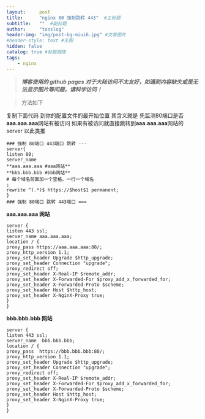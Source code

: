 ```yaml
---
layout:     post 
title:      "nginx 80 强制跳转 443"  #主标题
subtitle:   ""  #副标题
author:     "tosslog" 
header-img: "img/post-bg-miui6.jpg" #文章图片
#header-style: text #无图
hidden: false
catalog: true #标题跟随
tags: 
    - nginx
---
```

> ***博客使用的 github pages 对于大陆访问不太友好，如遇到内容缺失或是无法显示图片等问题，请科学访问！***

> 方法如下

复制下面代码 到你的配置文件的最开始位置
其含义就是 先监测80端口是否**aaa.aaa.aaa**网站有被访问
如果有被访问就直接跳转到**aaa.aaa.aaa**网站的server 以此类推

```nginx
### 强制 80端口 443端口 跳转 ---
server{
listen 80;
server_name
**aaa.aaa.aaa #aaa网站**
**bbb.bbb.bbb #bbb网站**
# 每个域名前面加一个空格，一行一个域名
;
rewrite ^(.*)$ https://$host$1 permanent;
}
### 强制 80端口 跳转 443端口 ===
```
**aaa.aaa.aaa 网站**
```nginx
server {
listen 443 ssl;
server_name aaa.aaa.aaa;
location / {
proxy_pass https://aaa.aaa.aaa:88/;
proxy_http_version 1.1;
proxy_set_header Upgrade $http_upgrade;
proxy_set_header Connection "upgrade";
proxy_redirect off;
proxy_set_header X-Real-IP $remote_addr;
proxy_set_header X-Forwarded-For $proxy_add_x_forwarded_for;
proxy_set_header X-Forwarded-Proto $scheme;
proxy_set_header Host $http_host;
proxy_set_header X-NginX-Proxy true;
}
}
```
**bbb.bbb.bbb 网站**
```nginx
server {
listen 443 ssl;
server_name  bbb.bbb.bbb;
location / {
proxy_pass  https://bbb.bbb.bbb:88/;
proxy_http_version 1.1;
proxy_set_header Upgrade $http_upgrade;
proxy_set_header Connection "upgrade";
proxy_redirect off;
proxy_set_header X-Real-IP $remote_addr;
proxy_set_header X-Forwarded-For $proxy_add_x_forwarded_for;
proxy_set_header X-Forwarded-Proto $scheme;
proxy_set_header Host $http_host;
proxy_set_header X-NginX-Proxy true;
}
}
```